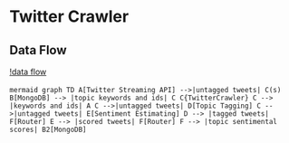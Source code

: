 # Twitter Crawler

## Data Flow

[!data flow](https://mermaidjs.github.io/mermaid-live-editor/#/view/eyJjb2RlIjoiZ3JhcGggVERcbkFbVHdpdHRlciBTdHJlYW1pbmcgQVBJXSAtLT58dW50YWdnZWQgdHdlZXRzfCBDKHMpXG5CW01vbmdvREJdIC0tPiB8dG9waWMga2V5d29yZHMgYW5kIGlkc3wgQ1xuQ3tUd2l0dGVyQ3Jhd2xlcn1cbkMgLS0-IHxrZXl3b3JkcyBhbmQgaWRzfCBBXG5DIC0tPnx1bnRhZ2dlZCB0d2VldHN8IERbVG9waWMgVGFnZ2luZ11cbkMgLS0-fHVudGFnZ2VkIHR3ZWV0c3wgRVtTZW50aW1lbnQgRXN0aW1hdGluZ11cbkQgLS0-IHx0YWdnZWQgdHdlZXRzfCBGW1JvdXRlcl1cbkUgLS0-IHxzY29yZWQgdHdlZXRzfCBGW1JvdXRlcl1cbkYgLS0-IHx0b3BpYyBzZW50aW1lbnRhbCBzY29yZXN8IEIyW01vbmdvREJdIiwibWVybWFpZCI6eyJ0aGVtZSI6ImRlZmF1bHQifX0)

​```mermaid
graph TD
A[Twitter Streaming API] -->|untagged tweets| C(s)
B[MongoDB] --> |topic keywords and ids| C
C{TwitterCrawler}
C --> |keywords and ids| A
C -->|untagged tweets| D[Topic Tagging]
C -->|untagged tweets| E[Sentiment Estimating]
D --> |tagged tweets| F[Router]
E --> |scored tweets| F[Router]
F --> |topic sentimental scores| B2[MongoDB]
​```
